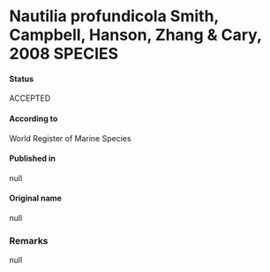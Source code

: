 # Nautilia profundicola Smith, Campbell, Hanson, Zhang & Cary, 2008 SPECIES

#### Status
ACCEPTED

#### According to
World Register of Marine Species

#### Published in
null

#### Original name
null

### Remarks
null